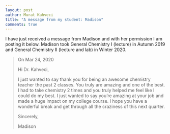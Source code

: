 ```yaml
---
layout: post
author: Murat Kahveci
title: "A message from my student: Madison"
comments: true
---
```


I have just received a message from Madison and with her permission I am posting it below. Madison took General Chemistry I (lecture) in Autumn 2019 and General Chemistry II (lecture and lab) in Winter 2020.

<!--more-->


> On Mar 24, 2020
>
> Hi Dr. Kahveci,
>
> I just wanted to say thank you for being an awesome chemistry teacher the past 2 classes. You truly are amazing and one of the best. I had to take chemistry 2 times and you truly helped me feel like I could do my best. I just wanted to say you’re amazing at your job and made a huge impact on my college course. I hope you have a wonderful break and get through all the craziness of this next quarter. 
>
> Sincerely, 
>
> Madison